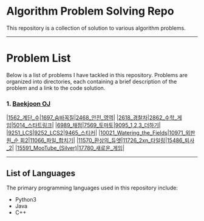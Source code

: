 # Algorithm Problem Solving Repo
This repository is a collection of solution to various algorithm problems.

---
# Problem List
Below is a list of problems I have tackled in this repository. Problems are organized into directories, each containing a brief description of the problem and a link to the code solution.
### 1. [Baekjoon OJ](<https://www.acmicpc.net/>)
|[1562_계단_수](./Baekjoon_oj/solution/1562_계단_수.md)|[1697_숨바꼭질](./Baekjoon_oj/solution/1697_숨바꼭질.md)|[2468_안전_영역](./Baekjoon_oj/solution/2468_안전_영역.md)|
|[2618_경찰차](./Baekjoon_oj/solution/2618_경찰차.md)|[2862_수학_게임](./Baekjoon_oj/solution/2862_수학_게임.md)|[5014_스타트링크](./Baekjoon_oj/solution/5014_스타트링크.md)|
|[6989_채점](./Baekjoon_oj/solution/6989_채점.md)|[7569_토마토](./Baekjoon_oj/solution/7569_토마토.md)|[9095_1,2,3_더하기](./Baekjoon_oj/solution/9095_1,2,3_더하기.md)|
|[9251_LCS](./Baekjoon_oj/solution/9251_LCS.md)|[9252_LCS2](./Baekjoon_oj/solution/9252_LCS2.md)|[9465_스티커](./Baekjoon_oj/solution/9465_스티커.md)|
|[10021_Watering_the_Fields](./Baekjoon_oj/solution/10021_Watering_the_Fields.md)|[10971_외판원_순 
회2](./Baekjoon_oj/solution/10971_외판원_순회2.md)|[11066_파일_합치기](./Baekjoon_oj/solution/11066_파일_합치기.md)|
|[11570_환상의_듀엣](./Baekjoon_oj/solution/11570_환상의_듀엣.md)|[11726_2xn_타일링](./Baekjoon_oj/solution/11726_2xn_타일링.md)|[15486_퇴사_2](./Baekjoon_oj/solution/15486_퇴사_2.md)|
|[15591_MooTube_(Silver)](./Baekjoon_oj/solution/15591_MooTube_(Silver).md)|[17780_새로운_게임](./Baekjoon_oj/solution/17780_새로운_게임.md)|

---
## List of Languages
The primary programming languages used in this repository include:
- Python3 
- Java 
- C++